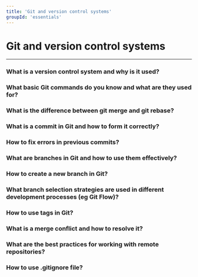 ```yaml
---
title: 'Git and version control systems'
groupId: 'essentials'
---
```


# Git and version control systems

---

### What is a version control system and why is it used?
### What basic Git commands do you know and what are they used for?
### What is the difference between git merge and git rebase?
### What is a commit in Git and how to form it correctly?
### How to fix errors in previous commits?
### What are branches in Git and how to use them effectively?
### How to create a new branch in Git?
### What branch selection strategies are used in different development processes (eg Git Flow)?
### How to use tags in Git?
### What is a merge conflict and how to resolve it?
### What are the best practices for working with remote repositories?
### How to use .gitignore file?
